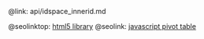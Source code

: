 @link: api/idspace_innerid.md

@seolinktop: [html5 library](https://webix.com)
@seolink: [javascript pivot table](https://webix.com/pivot/)